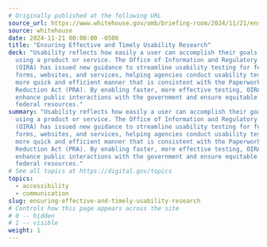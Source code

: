 ```yaml
---
# Originally published at the following URL
source_url: https://www.whitehouse.gov/omb/briefing-room/2024/11/21/ensuring-effective-and-timely-usability-research/
source: whitehouse
date: 2024-11-21 00:00:00 -0500
title: "Ensuring Effective and Timely Usability Research"
deck: "Usability reflects how easily a user can accomplish their goals while
  using a product or service. The Office of Information and Regulatory Affairs
  (OIRA) has issued new guidance to streamline usability testing for federal
  forms, websites, and services, helping agencies conduct usability tests in a
  more quick and efficient manner that is consistent with the Paperwork
  Reduction Act (PRA). By enabling faster, more effective testing, OIRA aims to
  enhance public interactions with the government and ensure equitable access to
  federal resources."
summary: "Usability reflects how easily a user can accomplish their goals while
  using a product or service. The Office of Information and Regulatory Affairs
  (OIRA) has issued new guidance to streamline usability testing for federal
  forms, websites, and services, helping agencies conduct usability tests in a
  more quick and efficient manner that is consistent with the Paperwork
  Reduction Act (PRA). By enabling faster, more effective testing, OIRA aims to
  enhance public interactions with the government and ensure equitable access to
  federal resources."
# See all topics at https://digital.gov/topics
topics:
  - accessibility
  - communication
slug: ensuring-effective-and-timely-usability-research
# Controls how this page appears across the site
# 0 -- hidden
# 1 -- visible
weight: 1
---
```

